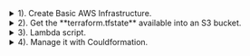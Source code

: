 <details><summary> 1). Create Basic AWS Infrastructure. </summary>
<br>
  
> Already had some written from a Udemy Course

![image](https://user-images.githubusercontent.com/86648102/151950761-d5ff46c3-a06b-423e-b96c-c2a79278bb0c.png)

- Add resources for the AWS App Load Balancer to work: aws_lb, aws_lb_listener, aws_lb_target_group, aws_lb_target_group_attachment (2 attachments, for the 2 EC2 instances launched)
- Configure the instances to be reachable on port 80, so the aws_lb can reach them; did this with an Ansible Playbook, which installs Apache and makes sure that it is started and anabled

![image](https://user-images.githubusercontent.com/86648102/151953150-af93921b-74ed-4a71-8e5a-addb85116b04.png)

- Created an output value "lb_dns" that shows the **dns_name** of the lb once it's creation is completed.

![image](https://user-images.githubusercontent.com/86648102/151953519-b1cde379-bde2-4bd7-9d61-2f07f2f650cc.png)

- Targets are now shown as healthy.

![image](https://user-images.githubusercontent.com/86648102/151953727-8e844d7c-fe5e-4e36-a0a9-0ee8af696032.png)

- Also, the aws_lb dns_name is working and the Apache2 default page is loading.

![image](https://user-images.githubusercontent.com/86648102/151953812-700ae39a-3d49-44a2-aee0-fc2743118ad9.png)

<br>
</details>

<details><summary> 2). Get the **terraform.tfstate** available into an S3 bucket.  </summary>

  For this, I`ve added the terraform block **backend** which changed the default **local-backend** to a **remote-backend** into an S3 bucket, with enabled versioning and a DynamoDB resource where we can store the lock state. Running a **terraform init** will make our local state to be migrated to the remote S3 backend.
  
  ![image](https://user-images.githubusercontent.com/86648102/151958148-cba0eeb1-c77c-45cd-9408-054f968b7d8f.png)

  ![image](https://user-images.githubusercontent.com/86648102/151959643-faa2cc76-44cc-4397-bc64-dab3745e16a7.png)

  
<br>
  
<br>
</details>

<details><summary> 3). Lambda script.  </summary>
  
   This is the part I didn't manage to make. I need to work on my Python or NodeJS skills.
 
  <br>
</details>



<details><summary> 4). Manage it with Couldformation.  </summary>
<br> 
  
  For this, we make a Cloudformation template, in which we add a lambda function as a resource. 
  
  ![image](https://user-images.githubusercontent.com/86648102/152105819-d5b424fd-822a-422d-9e02-675179e6b930.png)

```
AWSTemplateFormatVersion: '2010-09-09'
Description: 'Lambda Function Demicon'

Resources:
  Lambda1:
    Type: "AWS::Lambda::Function"
    DeletionPolicy: Retain
    Properties: 
        Code:
            ZipFile: >
                def lambda_handler(event, context):   
                return 'Hello from Lambda'
        Description: Test with Cloud Formation
        FunctionName: test_lambda_function
        Handler: lambda_function.lambda_handler
        Role: arn:aws:iam::337595255177:role/service-role/S3AccessRole
        Runtime: python3.9
```
 
  <br>
</details>

